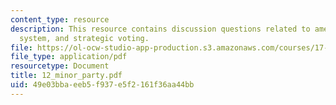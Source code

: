 ```yaml
---
content_type: resource
description: This resource contains discussion questions related to american political
  system, and strategic voting.
file: https://ol-ocw-studio-app-production.s3.amazonaws.com/courses/17-951-special-graduate-topic-in-political-science-political-behavior-fall-2005/49e03bbaeeb5f937e5f2161f36aa44bb_12_minor_party.pdf
file_type: application/pdf
resourcetype: Document
title: 12_minor_party.pdf
uid: 49e03bba-eeb5-f937-e5f2-161f36aa44bb
---
```

